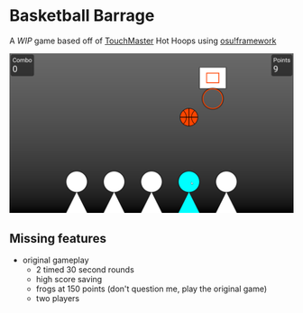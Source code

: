 # Basketball Barrage

 A *WIP* game based off of [TouchMaster](https://en.wikipedia.org/wiki/TouchMaster) Hot Hoops using [osu!framework](https://github.com/ppy/osu-framework)

![Gameplay](assets/gameplay.png)

## Missing features

- original gameplay
    - 2 timed 30 second rounds
    - high score saving
    - frogs at 150 points (don't question me, play the original game)
    - two players
